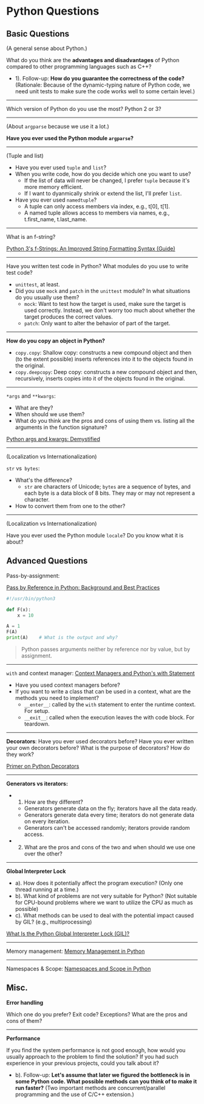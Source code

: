 # Python Questions

## Basic Questions

(A general sense about Python.)

What do you think are the **advantages and disadvantages** of Python compared to other programming languages such as C++?
- 1). Follow-up: **How do you guarantee the correctness of the code?** (Rationale: Because of the dynamic-typing nature of Python code, we need unit tests to make sure the code works well to some certain level.)

---

Which version of Python do you use the most? Python 2 or 3?

---

(About `argparse` because we use it a lot.)

**Have you ever used the Python module `argparse`?**

---

(Tuple and list)

- Have you ever used `tuple` and `list`?
- When you write code, how do you decide which one you want to use?
  - If the list of data will never be changed, I prefer `tuple` because it's more memory efficient.
  - If I want to dyanmically shrink or extend the list, I'll prefer `list`.
- Have you ever used `namedtuple`?
  - A tuple can only access members via index, e.g., t[0], t[1].
  - A named tuple allows access to members via names, e.g., t.first_name, t.last_name.

---

What is an f-string?

[Python 3's f-Strings: An Improved String Formatting Syntax (Guide)](https://realpython.com/python-f-strings/)

---

Have you written test code in Python? What modules do you use to write test code?
- `unittest`, at least.
- Did you use `mock` and `patch` in the `unittest` module? In what situations do you usually use them?
  - `mock`: Want to test how the target is used, make sure the target is used correctly. Instead, we don't worry too much about whether the target produces the correct values.
  - `patch`: Only want to alter the behavior of part of the target.

---

**How do you copy an object in Python?**
- `copy.copy`: Shallow copy: constructs a new compound object and then (to the extent possible) inserts references into it to the objects found in the original.
- `copy.deepcopy`: Deep copy: constructs a new compound object and then, recursively, inserts copies into it of the objects found in the original.

---

`*args` and `**kwargs`:
- What are they?
- When should we use them?
- What do you think are the pros and cons of using them vs. listing all the arguments in the function signature?

[Python args and kwargs: Demystified](https://realpython.com/python-kwargs-and-args/)

---

(Localization vs Internationalization)

`str` vs` bytes`:
- What's the difference?
  - `str` are characters of Unicode; `bytes` are a sequence of bytes, and each byte is a data block of 8 bits. They may or may not represent a character.
- How to convert them from one to the other?

---

(Localization vs Internationalization)

Have you ever used the Python module `locale`? Do you know what it is about?

## Advanced Questions

Pass-by-assignment:

[Pass by Reference in Python: Background and Best Practices](https://realpython.com/python-pass-by-reference/)

```python
#!/usr/bin/python3

def F(x):
    x = 10

A = 1
F(A)
print(A)    # What is the output and why?
```

> Python passes arguments neither by reference nor by value, but by assignment.

---

`with` and context manager: [Context Managers and Python's with Statement](https://realpython.com/python-with-statement/)
- Have you used context managers before?
- If you want to write a class that can be used in a context, what are the methods you need to implement?
  - `__enter__`: called by the `with` statement to enter the runtime context. For setup.
  - `__exit__`: called when the execution leaves the with code block. For teardown.

---

**Decorators**: Have you ever used decorators before? Have you ever written your own decorators before? What is the purpose of decorators? How do they work?

[Primer on Python Decorators](https://realpython.com/primer-on-python-decorators/)

---

**Generators vs iterators:**
- 1. How are they different?
  - Generators generate data on the fly; iterators have all the data ready.
  - Generators generate data every time; iterators do not generate data on every iteration.
  - Generators can't be accessed randomly; iterators provide random access.
- 2. What are the pros and cons of the two and when should we use one over the other?

---

**Global Interpreter Lock**
- a). How does it potentially affect the program execution? (Only one thread running at a time.)
- b). What kind of problems are not very suitable for Python? (Not suitable for CPU-bound problems where we want to utilize the CPU as much as possible)
- c). What methods can be used to deal with the potential impact caused by GIL? (e.g., multiprocessing)

[What Is the Python Global Interpreter Lock (GIL)?](https://realpython.com/python-gil/)

---

Memory management: [Memory Management in Python](https://realpython.com/python-memory-management/)

---

Namespaces & Scope: [Namespaces and Scope in Python](https://realpython.com/python-namespaces-scope/)

## Misc.

**Error handling**

Which one do you prefer? Exit code? Exceptions? What are the pros and cons of them?

---

**Performance**

If you find the system performance is not good enough, how would you usually approach to the problem to find the solution? If you had such experience in your previous projects, could you talk about it?
- b). Follow-up: **Let's assume that later we figured the bottleneck is in some Python code. What possible methods can you think of to make it run faster?** (Two important methods are concurrent/parallel programming and the use of C/C++ extension.)
